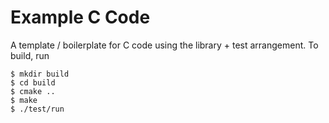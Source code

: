 # Example C Code

A template / boilerplate for C code using the library + test arrangement. To
build, run

```
$ mkdir build
$ cd build
$ cmake ..
$ make
$ ./test/run
```
